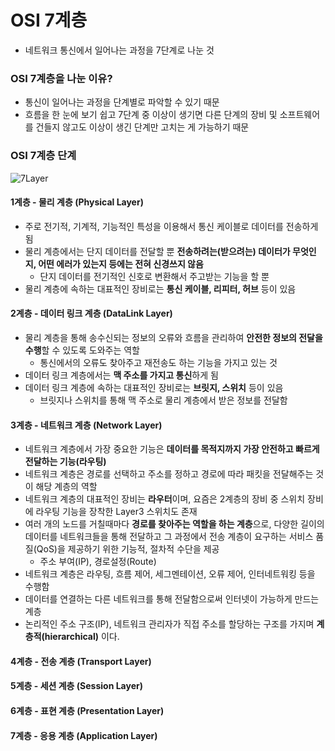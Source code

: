 # OSI 7계층
* 네트워크 통신에서 일어나는 과정을 7단계로 나눈 것
### OSI 7계층을 나눈 이유?
* 통신이 일어나는 과정을 단계별로 파악할 수 있기 때문
* 흐름을 한 눈에 보기 쉽고 7단계 중 이상이 생기면 다른 단계의 장비 및 소프트웨어를 건들지 않고도 이상이 생긴 단계만 고치는 게 가능하기 때문
  
### OSI 7계층 단계
![7Layer](https://velog.velcdn.com/images/tkppp-dev/post/439feccf-3dfa-4f54-9efc-c1f0ecc6bf5d/image.png)
#### 1계층 - 물리 계층 (Physical Layer)
* 주로 전기적, 기계적, 기능적인 특성을 이용해서 통신 케이블로 데이터를 전송하게 됨
* 물리 계층에서는 단지 데이터를 전달할 뿐 **전송하려는(받으려는) 데이터가 무엇인지, 어떤 에러가 있는지 등에는 전혀 신경쓰지 않음**
  * 단지 데이터를 전기적인 신호로 변환해서 주고받는 기능을 할 뿐
* 물리 계층에 속하는 대표적인 장비로는 **통신 케이블, 리피터, 허브** 등이 있음
#### 2계층 - 데이터 링크 계층 (DataLink Layer)
* 물리 계층을 통해 송수신되는 정보의 오류와 흐름을 관리하여 **안전한 정보의 전달을 수행**할 수 있도록 도와주는 역할
  * 통신에서의 오류도 찾아주고 재전송도 하는 기능을 가지고 있는 것
* 데이터 링크 계층에서는 **맥 주소를 가지고 통신**하게 됨
* 데이터 링크 계층에 속하는 대표적인 장비로는 **브릿지, 스위치** 등이 있음
  * 브릿지나 스위치를 통해 맥 주소로 물리 계층에서 받은 정보를 전달함
#### 3계층 - 네트워크 계층 (Network Layer)
* 네트워크 계층에서 가장 중요한 기능은 **데이터를 목적지까지 가장 안전하고 빠르게 전달하는 기능(라우팅)**
* 네트워크 계층은 경로를 선택하고 주소를 정하고 경로에 따라 패킷을 전달해주는 것이 해당 계층의 역할
* 네트워크 계층의 대표적인 장비는 **라우터**이며, 요즘은 2계층의 장비 중 스위치 장비에 라우팅 기능을 장착한 Layer3 스위치도 존재
* 여러 개의 노드를 거칠때마다 **경로를 찾아주는 역할을 하는 계층**으로, 다양한 길이의 데이터를 네트워크들을 통해 전달하고 그 과정에서 전송 계층이 요구하는 서비스 품질(QoS)을 제공하기 위한 기능적, 절차적 수단을 제공
  * 주소 부여(IP), 경로설정(Route)
* 네트워크 계층은 라우팅, 흐름 제어, 세그멘테이션, 오류 제어, 인터네트워킹 등을 수행함
* 데이터를 연결하는 다른 네트워크를 통해 전달함으로써 인터넷이 가능하게 만드는 계층
* 논리적인 주소 구조(IP), 네트워크 관리자가 직접 주소를 할당하는 구조를 가지며 **계층적(hierarchical)** 이다.
#### 4계층 - 전송 계층 (Transport Layer)
#### 5계층 - 세션 계층 (Session Layer)
#### 6계층 - 표현 계층 (Presentation Layer)
#### 7계층 - 응용 계층 (Application Layer)

